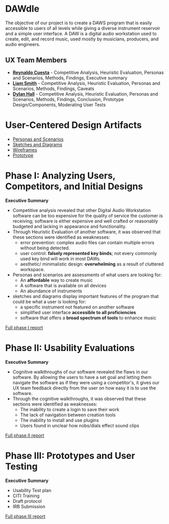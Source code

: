 <!--!!! NOTE: Delete all parts of this file surrounded by three exclamation marks (including the exclamation marks themselves) and replace them with the appropriate content -- they are only instructions and shouldn't be in your report!!!-->
# DAWdle

The objective of our project is to create a DAWS program that is easily accessible to users of all levels while giving a diverse instrument reservoir and a simple user interface. A DAW is a digital audio workstation used to create, edit, and record music, used mostly by musicians, producers, and audio engineers. 

## UX Team Members

* **[Reynaldo Cuesta](https://github.com/ChicoState/ux-personal-portfolio-rccuesta)** - Competitive Analysis, Heuristic Evaluation, Personas and Scenarios, Methods, Findings, Executive summary
* **[Liam Smith](https://github.com/ChicoState/ux-personal-portfolio-gr8mustachio)** - Competitive Analysis, Heuristic Evaluation, Personas and Scenarios, Methods, Findings, Caveats
* **[Dylan Hall](https://github.com/ChicoState/ux-personal-portfolio-zynkz)** - Competitive Analysis, Heuristic Evaluation, Personas and Scenarios, Methods, Findings, Conclusion, Prototype Design/Components, Moderating User Tests

# User-Centered Design Artifacts

* [Personas and Scenarios](personas/)
* [Sketches and Diagrams](sketches/)
* [Wireframes](wireframes/)
* [Prototype](prototype/prototype_dawdle.pdf)

# Phase I: Analyzing Users, Competitors, and Initial Designs

**Executive Summary**

* Competitive analysis revealed that other Digital Audio Workstation software can be too expensive for the quality of service the customer is receiving; software is either expensive and well crafted or reasonably budgeted and lacking in appearance and functionality.
* Through Heuristic Evaluation of another software, it was observed that these sections were identified as weaknesses:
  * error prevention: complex audio files can contain multiple errors without being detected.
  * user control: **falsely represented key binds**; not every commonly used key bind will work in most DAWs.
  * aesthetic/ minimalistic design: **overwhelming** as a result of cluttered workspace.
* Personas and scenarios are assessments of what users are looking for:
  * An **affordable** way to create music
  * A software that is available on all devices
  * An abundance of instruments
* sketches and diagrams display important features of the program that could be what a user is looking for:
   * a specific instrument not featured on another software
   * simplified user interface **accessible to all proficiencies**
   * software that offers a **broad spectrum of tools** to enhance music
 
[Full phase I report](phaseI/)

# Phase II: Usability Evaluations

**Executive Summary**

<!--* !!!In a bullet-list, provide a summary that highlights...!!!
* !!!What you've done during this phase...!!!
* !!!and what the significance of it is...!!!
* !!!as an executive would understand.!!!-->
* Cognitive walkthroughs of our software revealed the flaws in our software. By allowing the users to have a set goal and letting them navigate the software as if they were using a competitor's, it gives our UX team feedback directly from the user on how easy it is to use the software.
* Through the cognitive walkthroughs, it was observed that these sections were identified as weaknesses:
  * The inability to create a login to save their work
  * The lack of navigation between creation tools
  * The inability to install and use plugins
  * Users found in unclear how nobs/dials effect sound clips


[Full phase II report](phaseII/)

# Phase III: Prototypes and User Testing

**Executive Summary**

<!--* !!!In a bullet-list, provide a summary that highlights...!!!
* !!!What you've done during this phase...!!!
* !!!and what the significance of it is...!!!
* !!!as an executive would understand.!!!-->
* Usability Test plan
* CITI Training
* Draft protocol
* IRB Submission

  
[Full phase III report](phaseIII/)
